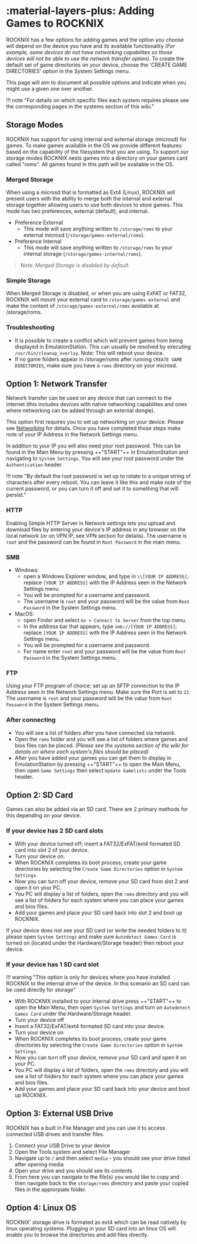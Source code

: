 # :material-layers-plus: Adding Games to ROCKNIX

ROCKNIX has a few options for adding games and the option you choose will depend on the device you have and its available functionality *(For example, some devices do not have networking capabilites so those devices will not be able to use the network transfer option)*.  To create the default set of game directories on your device, choose the 'CREATE GAME DIRECTORIES' option in the System Settings menu.

This page will aim to document all possible options and indicate when you might use a given one over another.

!!! note "For details on which specific files each system requires please see the corresponding pages in the systems section of this wiki."

## Storage Modes

ROCKNIX has support for using internal and external storage (microsd) for games.  To make games available in the OS we provide different features based on the capability of the filesystem that you are using.  To support our storage modes ROCKNIX nests games into a directory on your games card called "roms".  All games found in this path will be available in the OS.

### Merged Storage

When using a microsd that is formatted as Ext4 (Linux), ROCKNIX will present users with the ability to merge both the internal and external storage together allowing users to use both devices to store games.  This mode has two preferences, external (default), and internal.

* Preference External
  * This mode will save anything written to `/storage/roms` to your external microsd (`/storage/games-external/roms`).
* Preference Internal
  * This mode will save anything written to `/storage/roms` to your internal storage (`/storage/games-internal/roms`). 

> Note: *Merged Storage is disabled by default.*

### Simple Storage

When Merged Storage is disabled, or when you are using ExFAT or FAT32, ROCKNIX will mount your external card to `/storage/games-external` and make the content of `/storage/games-external/roms` available at /storage/roms.

### Troubleshooting

* It is possible to create a conflict which will prevent games from being displayed in EmulationStation.  This can usually be resolved by executing `/usr/bin/cleanup_overlay`.  Note: This will reboot your device.
* If no game folders appear in /storage/roms after running `CREATE GAME DIRECTORIES`, make sure you have a `roms` directory on your microsd.

## Option 1: Network Transfer

Network transfer can be used on any device that can connect to the internet (this includes devices with native networking capabilites and ones where networking can be added through an external dongle).

This option first requires you to set up networking on your device.  Please see [Networking](../../configure/networking) for details.  Once you have completed those steps make note of your IP Address in the Network Settings menu.

In addition to your IP you will also need your root password.  This can be found in the Main Menu by pressing ++"START"++ in EmulationStation and navigating to `System Settings`.  You will see your root password under the `Authentication` header.

!!! note "By default the root password is set up to rotate to a unique string of characters after every reboot. You can leave it like this and make note of the current password, or you can turn it off and set it to something that will persist."

### HTTP

Enabling Simple HTTP Server in Network settings lets you upload and download files by entering your device's IP address in any browser on the local network (or on VPN IP, see VPN section for details). The username is `root` and the password can be found in `Root Password` in the main menu.

### SMB

- Windows:
    - open a Windows Explorer window, and type in `\\[YOUR IP ADDRESS]`; replace `[YOUR IP ADDRESS]` with the IP Address seen in the Network Settings menu.
    - You will be prompted for a username and password. 
    - The username is `root` and your password will be the value from `Root Password` in the System Settings menu.
- MacOS: 
    - open Finder and select `Go > Connect to Server` from the top menu.
    - In the address bar that appears, type `smb://[YOUR IP ADDRESS]`; replace `[YOUR IP ADDRESS]` with the IP Address seen in the Network Settings menu.
    - You will be prompted for a username and password.
    - For name enter `root` and your password will be the value from `Root Password` in the System Settings menu.

### FTP

Using your FTP program of choice; set up an SFTP connection to the IP Address seen in the Network Settings menu.  Make sure the Port is set to `22`.  The username is `root` and your password will be the value from `Root Password` in the System Settings menu. 

### After connecting

- You will see a list of folders after you have connected via network.  
- Open the `roms` folder and you will see a list of folders where games and bios files can be placed. *(Please see the systems section of the wiki for details on where each system's files should be placed)*
- After you have added your games you can get them to display in EmulationStation by pressing ++"START"++ to open the Main Menu, then open `Game Settings` then select `Update Gamelists` under the Tools header.

## Option 2: SD Card

Games can also be added via an SD card.  There are 2 primary methods for this depending on your device.

### If your device has 2 SD card slots

- With your device turned off; insert a FAT32/ExFAT/ext4 formated SD card into slot 2 of your device.
- Turn your device on.
- When ROCKNIX completes its boot process, create your game directories by selecting the `Create Game Directories` option in `System Settings`.
- Now you can turn off your device, remove your SD card from slot 2 and open it on your PC.
- You PC will display a list of folders, open the `roms` directory and you will see a list of folders for each system where you can place your games and bios files.
- Add your games and place your SD card back into slot 2 and boot up ROCKNIX.

If your device does not see your SD card (or write the needed folders to it) please open `System Settings` and make sure `Autodetect Games Card` is turned on (located under the Hardware/Storage header) then reboot your device.

### If your device has 1 SD card slot

!!! warning "This option is only for devices where you have installed ROCKNIX to the internal drive of the device. In this scenario an SD card can be used directly for storage"

- With ROCKNIX installed to your internal drive press ++"START"++ to open the Main Menu, then open `System Settings` and turn on `Autodetect Games Card` under the Hardware/Storage header.
- Turn your device off
- Insert a FAT32/ExFAT/ext4 formated SD card into your device.
- Turn your device on
- When ROCKNIX completes its boot process, create your game directories by selecting the `Create Game Directories` option in `System Settings`.
- Now you can turn off your device, remove your SD card and open it on your PC.
- You PC will display a list of folders, open the `roms` directory and you will see a list of folders for each system where you can place your games and bios files.
- Add your games and place your SD card back into your device and boot up ROCKNIX.

## Option 3: External USB Drive

ROCKNIX has a built in File Manager and you can use it to access connected USB drives and transfer files. 

1. Connect your USB Drive to your device
2. Open the Tools system and select File Manager
3. Navigate up to `/` and then select `media` - you should see your drive listed after opening media
4. Open your drive and you should see its contents
5. From here you can navigate to the file(s) you would like to copy and then navigate back to the `storage/roms` directory and paste your copied files in the approrpiate folder.

## Option 4: Linux OS

ROCKNIX' storage drive is formated as ext4 which can be read natively by linux operating systems.  Plugging in your SD card into an linux OS will enable you to browse the directories and add files directly.
